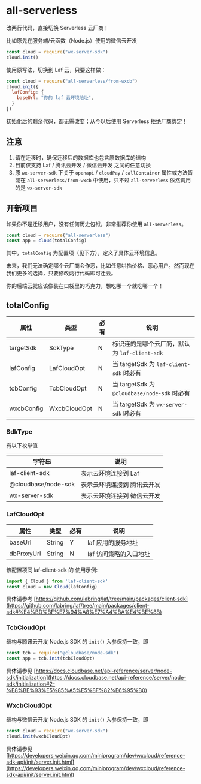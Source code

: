 # all-serverless

改两行代码，直接切换 Serverless 云厂商！

比如原先在服务端/云函数（Node.js）使用的微信云开发

```js
const cloud = require("wx-server-sdk")
cloud.init()
```

使用原写法，切换到 Laf 云，只要这样做：

```js
const cloud = require("all-serverless/from-wxcb")
cloud.init({
  lafConfig: {
    baseUrl: "你的 laf 云环境地址",
  }
})
```

初始化后的剩余代码，都无需改变；从今以后使用 Serverless 拒绝厂商绑定！

## 注意

1. 请在迁移时，确保迁移后的数据库也包含原数据库的结构
2. 目前仅支持 Laf / 腾讯云开发 / 微信云开发 之间的任意切换
3. 原 `wx-server-sdk` 下关于 `openapi` / `cloudPay` / `callContainer` 属性或方法皆能在 `all-serverless/from-wxcb` 中使用，只不过 `all-serverless` 依然调用的是 `wx-server-sdk` 

## 开新项目

如果你不是迁移用户，没有任何历史包袱，非常推荐你使用 `all-serverless`。

```js
const cloud = require("all-serverless")
const app = cloud(totalConfig)
```

其中，`totalConfig` 为配置项（见下方），定义了具体云环境信息。

未来，我们无法确定哪个云厂商会作恶，比如任意哄抬价格、恶心用户。然而现在我们更多的选择，只要修改两行代码即可迁云。

你的后端云就应该像装在口袋里的巧克力，想吃哪一个就吃哪一个！

## totalConfig

|     属性     |   类型   | 必有 |       说明        |
| ------------ | ------- | ---- | ----------------- |
| targetSdk    | SdkType |  N   |  标识连的是哪个云厂商，默认为 `laf-client-sdk` |
| lafConfig    | LafCloudOpt |  N   |  当 targetSdk 为 `laf-client-sdk` 时必有 |
| tcbConfig    | TcbCloudOpt |  N   | 当 targetSdk 为 `@cloudbase/node-sdk` 时必有 |
| wxcbConfig   | WxcbCloudOpt | N   | 当 targetSdk 为 `wx-server-sdk` 时必有 |

### SdkType

有以下枚举值

|     字符串     |      说明        |
| ------------- | ---------------- |
| laf-client-sdk | 表示云环境连接到 Laf |
| @cloudbase/node-sdk | 表示云环境连接到 腾讯云开发 |
| wx-server-sdk | 表示云环境连接到 微信云开发 |

### LafCloudOpt

|     属性     |   类型   | 必有 |       说明        |
| ------------ | ------- | ---- | ----------------- |
|    baseUrl   | String  |  Y   | laf 应用的服务地址  |
|  dbProxyUrl  | String  |  N   | laf 访问策略的入口地址 |

该配置项同 laf-client-sdk 的 使用示例:

```js
import { Cloud } from 'laf-client-sdk'
const cloud = new Cloud(lafConfig)
```

具体请参考 [https://github.com/labring/laf/tree/main/packages/client-sdk](https://github.com/labring/laf/tree/main/packages/client-sdk#%E4%BD%BF%E7%94%A8%E7%A4%BA%E4%BE%8B)

### TcbCloudOpt

结构与腾讯云开发 Node.js SDK 的 `init()` 入参保持一致，即

```js
const tcb = require("@cloudbase/node-sdk")
const app = tcb.init(tcbCloudOpt)
```

具体请参见 [https://docs.cloudbase.net/api-reference/server/node-sdk/initialization](https://docs.cloudbase.net/api-reference/server/node-sdk/initialization#2-%E8%BE%93%E5%85%A5%E5%8F%82%E6%95%B0)

### WxcbCloudOpt

结构与微信云开发 Node.js SDK 的 `init()` 入参保持一致，即

```js
const cloud = require("wx-server-sdk")
cloud.init(wxcbCloudOpt)
```

具体请参见 [https://developers.weixin.qq.com/miniprogram/dev/wxcloud/reference-sdk-api/init/server.init.html](https://developers.weixin.qq.com/miniprogram/dev/wxcloud/reference-sdk-api/init/server.init.html)


